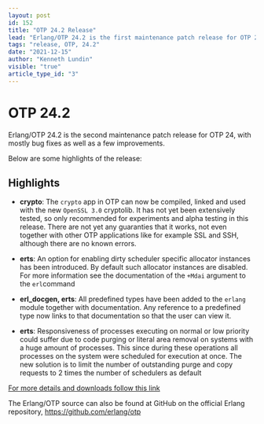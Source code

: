 ```yaml
---
layout: post
id: 152
title: "OTP 24.2 Release"
lead: "Erlang/OTP 24.2 is the first maintenance patch release for OTP 24, with mostly bug fixes as well as a few improvements."
tags: "release, OTP, 24.2"
date: "2021-12-15"
author: "Kenneth Lundin"
visible: "true"
article_type_id: "3"
---
```

# OTP 24.2 

Erlang/OTP 24.2 is the second maintenance patch release for OTP 24, with mostly
bug fixes as well as a few improvements.

Below are some highlights of the release:

## Highlights

- **crypto**: The `crypto` app in OTP can now be compiled, linked and
               used with the new `OpenSSL 3.0` cryptolib. It has not yet been extensively tested, 
               so only recommended for experiments and alpha testing in this release. 
               There are not yet any guaranties that it works, not even together with other
               OTP applications like for example SSL and SSH, although
               there are no known errors.
- **erts**: An option for enabling dirty scheduler specific
               allocator instances has been introduced. By default
               such allocator instances are disabled. For more
               information see the documentation of the `+Mdai` argument
               to the `erl`command

- **erl_docgen, erts**: All predefined types have been added to the `erlang`
              module together with documentation.
              Any reference to a predefined type now links to that
              documentation so that the user can view it.

- **erts**: Responsiveness of processes executing on normal or low
               priority could suffer due to code purging or literal
               area removal on systems with a huge amount of
               processes. This since during these operations all
               processes on the system were scheduled for execution at
               once. The new solution is to limit the number of outstanding 
               purge and copy requests to 2 times the number of schedulers as default


[For more details and downloads follow this link](/patches/OTP-24.2)

The Erlang/OTP source can also be found at GitHub on the official Erlang repository,
<https://github.com/erlang/otp>

